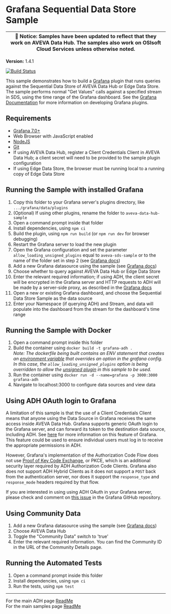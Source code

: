 # Grafana Sequential Data Store Sample

| :loudspeaker: **Notice**: Samples have been updated to reflect that they work on AVEVA Data Hub. The samples also work on OSIsoft Cloud Services unless otherwise noted. |
| ------------------------------------------------------------------------------------------------------------------------------------------------------------------------ |

**Version:** 1.4.1

[![Build Status](https://dev.azure.com/osieng/engineering/_apis/build/status/product-readiness/ADH/aveva.sample-adh-grafana-nodejs?branchName=main)](https://dev.azure.com/osieng/engineering/_build/latest?definitionId=2619&branchName=main)

This sample demonstrates how to build a [Grafana](https://grafana.com/) plugin that runs queries against the Sequential Data Store of AVEVA Data Hub or Edge Data Store. The sample performs normal "Get Values" calls against a specified stream in SDS, using the time range of the Grafana dashboard. See the [Grafana Documentation](https://grafana.com/docs/grafana/latest/developers/plugins/) for more information on developing Grafana plugins.

## Requirements

- [Grafana 7.0+](https://grafana.com/grafana/download)
- Web Browser with JavaScript enabled
- [NodeJS](https://nodejs.org/en/)
- [Git](https://git-scm.com/download/win)
- If using AVEVA Data Hub, register a Client Credentials Client in AVEVA Data Hub; a client secret will need to be provided to the sample plugin configuration
- If using Edge Data Store, the browser must be running local to a running copy of Edge Data Store

## Running the Sample with installed Grafana

1. Copy this folder to your Grafana server's plugins directory, like `.../grafana/data/plugins`
1. (Optional) If using other plugins, rename the folder to `aveva-data-hub-sample`
1. Open a command prompt inside that folder
1. Install dependencies, using `npm ci`
1. Build the plugin, using `npm run build` (or `npm run dev` for browser debugging)
1. Restart the Grafana server to load the new plugin
1. Open the Grafana configuration and set the parameter `allow_loading_unsigned_plugins` equal to `aveva-sds-sample` or to the name of the folder set in step 2 (see [Grafana docs](https://grafana.com/docs/grafana/latest/administration/configuration/#allow_loading_unsigned_plugins))
1. Add a new Grafana datasource using the sample (see [Grafana docs](https://grafana.com/docs/grafana/latest/features/datasources/add-a-data-source/))
1. Choose whether to query against AVEVA Data Hub or Edge Data Store
1. Enter the relevant required information; if using ADH, the client secret will be encrypted in the Grafana server and HTTP requests to ADH will be made by a server-side proxy, as described in the [Grafana docs](https://grafana.com/docs/grafana/latest/developers/plugins/authentication/)
1. Open a new or existing Grafana dashboard, and choose the Sequential Data Store Sample as the data source
1. Enter your Namespace (if querying ADH) and Stream, and data will populate into the dashboard from the stream for the dashboard's time range

## Running the Sample with Docker

1. Open a command prompt inside this folder
1. Build the container using `docker build -t grafana-adh .`  
   _Note: The dockerfile being built contains an ENV statement that creates an [environment variable](https://grafana.com/docs/grafana/latest/administration/configuration/#configure-with-environment-variables) that overrides an option in the grafana config. In this case, the `allow_loading_unsigned_plugins` option is being overridden to allow the [unsigned plugin](https://grafana.com/docs/grafana/latest/administration/configuration/#allow_loading_unsigned_plugins) in this sample to be used._
1. Run the container using `docker run -d --name=grafana -p 3000:3000 grafana-adh`
1. Navigate to localhost:3000 to configure data sources and view data

## Using ADH OAuth login to Grafana

A limitation of this sample is that the use of a Client Credentials Client means that anyone using the Data Source in Grafana receives the same access inside AVEVA Data Hub. Grafana supports generic OAuth login to the Grafana server, and can forward its token to the destination data source, including ADH. See [here](https://grafana.com/docs/grafana/latest/auth/generic-oauth/) for more information on this feature of Grafana. This feature could be used to ensure individual users must log in to receive the appropriate permissions in ADH.

However, Grafana's implementation of the Authorization Code Flow does not use [Proof of Key Code Exchange](https://oauth.net/2/pkce/), or PKCE, which is an additional security layer required by ADH Authorization Code Clients. Grafana also does not support ADH Hybrid Clients as it does not support a `POST` back from the authentication server, nor does it support the `response_type` and `response_mode` headers required by that flow.

If you are interested in using using ADH OAuth in your Grafana server, please check and comment on [this issue](https://github.com/grafana/grafana/issues/26350) in the Grafana GitHub repository.

## Using Community Data

1. Add a new Grafana datasource using the sample (see [Grafana docs](https://grafana.com/docs/grafana/latest/features/datasources/add-a-data-source/))
1. Choose AVEVA Data Hub
1. Toggle the "Community Data" switch to 'true'
1. Enter the relevant required information. You can find the Community ID in the URL of the Community Details page.

## Running the Automated Tests

1. Open a command prompt inside this folder
1. Install dependencies, using `npm ci`
1. Run the tests, using `npm test`

---

For the main ADH page [ReadMe](https://github.com/osisoft/OSI-Samples-OCS)  
For the main samples page [ReadMe](https://github.com/osisoft/OSI-Samples)
